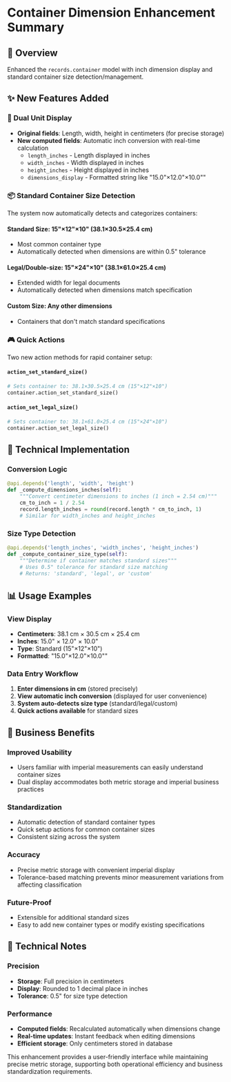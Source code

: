 # Container Dimension Enhancement Summary

## 🎯 Overview

Enhanced the `records.container` model with inch dimension display and standard container size detection/management.

## ✨ New Features Added

### 📏 Dual Unit Display

- **Original fields**: Length, width, height in centimeters (for precise storage)
- **New computed fields**: Automatic inch conversion with real-time calculation
  - `length_inches` - Length displayed in inches
  - `width_inches` - Width displayed in inches  
  - `height_inches` - Height displayed in inches
  - `dimensions_display` - Formatted string like "15.0"×12.0"×10.0""

### 📦 Standard Container Size Detection

The system now automatically detects and categorizes containers:

#### **Standard Size**: 15"×12"×10" (38.1×30.5×25.4 cm)

- Most common container type
- Automatically detected when dimensions are within 0.5" tolerance

#### **Legal/Double-size**: 15"×24"×10" (38.1×61.0×25.4 cm)  

- Extended width for legal documents
- Automatically detected when dimensions match specification

#### **Custom Size**: Any other dimensions

- Containers that don't match standard specifications

### 🎮 Quick Actions

Two new action methods for rapid container setup:

#### `action_set_standard_size()`

```python
# Sets container to: 38.1×30.5×25.4 cm (15"×12"×10")
container.action_set_standard_size()
```

#### `action_set_legal_size()`

```python  
# Sets container to: 38.1×61.0×25.4 cm (15"×24"×10")
container.action_set_legal_size()
```

## 🧮 Technical Implementation

### Conversion Logic

```python
@api.depends('length', 'width', 'height')
def _compute_dimensions_inches(self):
    """Convert centimeter dimensions to inches (1 inch = 2.54 cm)"""
    cm_to_inch = 1 / 2.54
    record.length_inches = round(record.length * cm_to_inch, 1)
    # Similar for width_inches and height_inches
```

### Size Type Detection

```python
@api.depends('length_inches', 'width_inches', 'height_inches')
def _compute_container_size_type(self):
    """Determine if container matches standard sizes"""
    # Uses 0.5" tolerance for standard size matching
    # Returns: 'standard', 'legal', or 'custom'
```

## 📊 Usage Examples

### View Display

- **Centimeters**: 38.1 cm × 30.5 cm × 25.4 cm
- **Inches**: 15.0" × 12.0" × 10.0"  
- **Type**: Standard (15"×12"×10")
- **Formatted**: "15.0"×12.0"×10.0""

### Data Entry Workflow

1. **Enter dimensions in cm** (stored precisely)
2. **View automatic inch conversion** (displayed for user convenience)
3. **System auto-detects size type** (standard/legal/custom)
4. **Quick actions available** for standard sizes

## 🎯 Business Benefits

### **Improved Usability**

- Users familiar with imperial measurements can easily understand container sizes
- Dual display accommodates both metric storage and imperial business practices

### **Standardization**

- Automatic detection of standard container types
- Quick setup actions for common container sizes
- Consistent sizing across the system

### **Accuracy**

- Precise metric storage with convenient imperial display
- Tolerance-based matching prevents minor measurement variations from affecting classification

### **Future-Proof**

- Extensible for additional standard sizes
- Easy to add new container types or modify existing specifications

## 🔧 Technical Notes

### Precision

- **Storage**: Full precision in centimeters
- **Display**: Rounded to 1 decimal place in inches
- **Tolerance**: 0.5" for size type detection

### Performance

- **Computed fields**: Recalculated automatically when dimensions change
- **Real-time updates**: Instant feedback when editing dimensions
- **Efficient storage**: Only centimeters stored in database

This enhancement provides a user-friendly interface while maintaining precise metric storage, supporting both operational efficiency and business standardization requirements.
